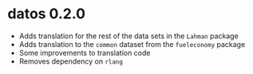 # datos 0.2.0

* Adds translation for the rest of the data sets in the `Lahman` package
* Adds translation to the `common` dataset from the `fueleconomy` package
* Some improvements to translation code
* Removes dependency on `rlang`
